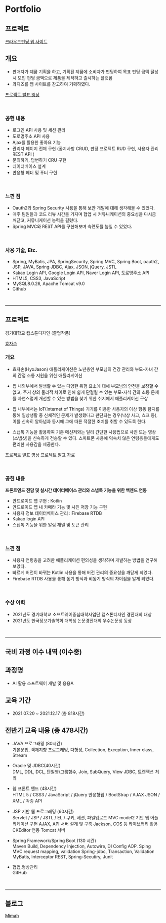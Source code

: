 # Portfolio

## 프로젝트
[크라우드펀딩 웹 사이트](https://github.com/MJKim99/WithUs.git)

## 개요
- 판매자가 제품 기획을 하고, 기획된 제품에 소비자가 펀딩하여 목표 펀딩 금액 달성 시 모인 펀딩 금액으로 제품을 제작하고 출시하는 플랫폼
- 와디즈를 웹 사이트를 참고하여 기획하였다.

[프로젝트 발표 영상](https://www.youtube.com/watch?v=nrJnLfMdHFo&list=PLedGoSru794850VQuzA4qUV1j_cN71WTe)

<br>

### 공헌 내용
- 로그인 API 사용 및 세션 관리
- 도로명주소 API 사용
- Ajax를 활용한 좋아요 기능
- 관리자 페이지 전체 구현 (공지사항 CRUD, 펀딩 프로젝트 RUD 구현, 사용자 관리 REST API )
- 문의하기, 답변하기 CRU 구현
- 데이터베이스 설계
- 반응형 헤더 및 푸터 구현

<br>

### 느낀 점
- Oauth2와 Spring Security 사용을 통해 보안 개발에 대해 생각해볼 수 있었다.
- 매주 팀원들과 코드 리뷰 시간을 가지며 협업 시 커뮤니케이션의 중요성을 다시금 깨닫고, 커뮤니케이션 능력을 길렀다.
- Spring MVC와 REST API를 구현해보며 숙련도를 높일 수 있었다.

<br>

### 사용 기술, Etc.
- Spring, MyBatis, JPA, SpringSecurity, Spring MVC, Spring Boot, oauth2, JSP, JAVA, Spring JDBC, Ajax, JSON, jQuery, JSTL
- Kakao Login API, Google Login API, Naver Login API, 도로명주소 API
- HTML5, CSS3, JavaScript
- MySQL8.0.26, Apache Tomcat v9.0
- Github

<br>

---

## 프로젝트
경기대학교 캡스톤디자인 (졸업작품)

[효자손](https://github.com/Capstone-Muyaho)

### 개요
- 효자손(HyoJason) 애플리케이션은 노년층인 부모님의 건강 관리와 부모-자녀 간의 간접 소통 지원을 위한 애플리케이션

- 집 내외부에서 발생할 수 있는 다양한 위험 요소에 대해 부모님의 안전을 보장할 수 없고, 주거 상의 물리적 차이로 인해 쉽게 단절될 수 있는 부모-자식 간의 소통 문제를 자연스럽게 개선할 수 있는 방법을 찾기 위한 취지에서 애플리케이션 구상

- 집 내부에서는 IoT(Internet of Things) 기기를 이용한 사용자의 이상 행동 탐지를 통해 일상생활 중 신체적인 문제가 발생했다고 판단되는 경우(낙상 사고, 쇼크 등), 이를 신속히 알아냄과 동시에 그에 따른 적절한 조치를 취할 수 있도록 한다.

- 스냅톡 기능을 활용하여 기존 메신저와는 달리 간단한 사용법으로 사진 또는 영상(스냅샷)을 신속하게 전송할 수 있다. 스마트폰 사용에 익숙치 않은 연령층들에게도 편리한 사용감을 제공한다.

[프로젝트 발표 영상](https://youtu.be/b3iMcY7abKg)
[프로젝트 발표 자료](https://github.com/MJKim99/Portfolio/blob/main/%5B%EB%AC%B4%EC%95%BC%ED%98%B8%5D%20%ED%9A%A8%EC%9E%90%EC%86%90%20%EB%B0%9C%ED%91%9C.pdf)

<br>

### 공헌 내용
**프론트엔드 전담 및 실시간 데이터베이스 관리와 스냅톡 기능을 위한 백엔드 연동**
- 안드로이드 앱 구현 : Kotlin
- 안드로이드 앱 내 카메라 기능 및 사진 저장 기능 구현
- 사용자 정보 데이터베이스 관리 : Firebase RTDB
- Kakao login API 
- 스냅톡 기능을 위한 알림 채널 및 토큰 관리

<br>

### 느낀 점
- 사용자 연령층을 고려한 애플리케이션 편의성을 생각하며 개발하는 방법을 연구해보았다.
- 빠르게 버전이 바뀌는 Kotlin 사용을 통해 버전 관리의 중요성을 깨닫게 되었다.
- Firebase RTDB 사용을 통해 동기 방식과 비동기 방식의 차이점을 알게 되었다.

<br>

### 수상 이력
- 2021년도 경기대학교 소프트웨어중심대학사업단 캡스톤디자인 경진대회 대상
- 2021년도 한국정보기술학회 대학생 논문경진대회 우수논문상 동상

<br>

---
## 국비 과정 이수 내역 (이수중)
## 과정명
- AI 활용 소프트웨어 개발 및 응용A

## 교육 기간
- 2021.07.20 ~ 2021.12.17 (총 818시간)

## 전반기 교육 내용 (총 478시간)
- JAVA 프로그래밍 (80시간)<br>
기본문법, 객체지향 프로그래밍, 다형성, Collection, Exception, Inner class, Stream

- Oracle 및 JDBC(40시간)<br>
DML, DDL, DCL, 단일행/그룹함수, Join, SubQuery, View
JDBC, 트랜잭션 처리

- 웹 프론트 엔드  (48시간)<br>
HTML 5 / CSS3 / JavaScript / jQuery
반응형웹 / BootStrap / AJAX
JSON / XML / 각종 API

- JSP 기반 웹 프로그래밍 (60시간)<br>
Servlet / JSP / JSTL / EL / 
쿠키, 세션, 파일업로드
MVC model2 기반 웹 어플리케이션 구현
AJAX, API 서버 설계 및 구축
Jackson, COS 등 라이브러리 활용
CKEditor 연동
Tomcat 서버

- Spring Framework/Spring Boot (130 시간)<br>
Maven Build,
Dependency Injection, Autowire, DI Config
AOP. Sping MVC
request mapping, validation
Spring-jdbc, Transaction, Validation
MyBatis, Interceptor
REST, Spring-Secutiry,
Junit

- 협업,형상관리<br>
GitHub


<br>

---
## 블로그
[Mimah](http://mimah.tistory.com/)
